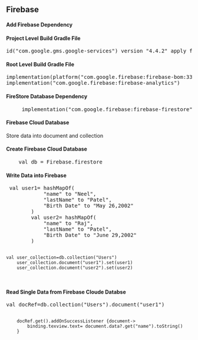 <h2>Firebase</h2>

<h4>Add Firebase Dependency</h4>

<h4>Project Level Build Gradle File</h4>
<pre>
id("com.google.gms.google-services") version "4.4.2" apply false
</pre>

<h4>Root Level Build Gradle File</h4>
<pre>
implementation(platform("com.google.firebase:firebase-bom:33.10.0"))
implementation("com.google.firebase:firebase-analytics")
</pre>

<h4>FireStore Database Dependency</h4>
<pre>
     implementation("com.google.firebase:firebase-firestore")
</pre>

<h4>Firebase Cloud Database </h4>
<p>Store data into document and collection </p>




<h4>Create Firebase Cloud Database</h4>
<pre>
    val db = Firebase.firestore
</pre>

<h4>Write Data into Firebase</h4>
<pre>
 val user1= hashMapOf(
            "name" to "Neel",
            "lastName" to "Patel",
            "Birth Date" to "May 26,2002"
        )
        val user2= hashMapOf(
            "name" to "Raj",
            "lastName" to "Patel",
            "Birth Date" to "June 29,2002"
        )

    val user_collection=db.collection("Users")
        user_collection.document("user1").set(user1)
        user_collection.document("user2").set(user2)
</pre>

<h4>Read Single Data from Firebase Cloude Databse</h4>
<pre>
val docRef=db.collection("Users").document("user1")

        docRef.get().addOnSuccessListener {document->
            binding.texview.text= document.data?.get("name").toString()
        }
        
</pre>

